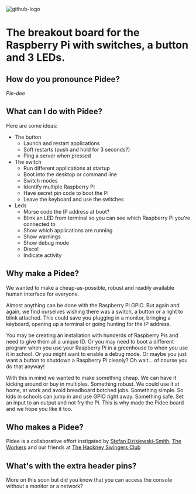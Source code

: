 ![github-logo](https://cloud.githubusercontent.com/assets/166915/7610161/9b6e283a-f972-11e4-8b32-9b3cbf2e8bc5.png)

# The breakout board for the Raspberry Pi with switches, a button and 3 LEDs. #

## How do you pronounce Pidee? ##

_Pie-dee_

## What can I do with Pidee? ##

Here are some ideas:

- The button
    - Launch and restart applications
    - Soft restarts (push and hold for 3 seconds?)
    - Ping a server when pressed
- The switch
    - Run different applications at startup
    - Boot into the desktop or command line
    - Switch modes
    - Identify multiple Raspberry Pi
    - Have secret pin code to boot the Pi
    - Leave the keyboard and use the switches
- Leds
    - Morse code the IP address at boot?
    - Blink an LED from terminal so you can see which Raspberry Pi you're connected to
    - Show which applications are running
    - Show warnings
    - Show debug mode
    - Disco!
    - Indicate activity

## Why make a Pidee? ##

We wanted to make a cheap-as-possible, robust and readily available human interface for everyone.

Almost anything can be done with the Raspberry Pi GPIO. But again and again, we find ourselves wishing there was a switch, a button or a light to blink attached. This could save you plugging in a monitor, bringing a keyboard, opening up a terminal or going hunting for the IP address.

You may be creating an installation with hunderds of Raspberry Pis and need to give them all a unique ID. Or you may need to boot a different program when you use your Raspberry Pi in a greenhouse to when you use it in school. Or you might want to enable a debug mode. Or maybe you just want a button to shutdown a Raspberry Pi cleanly? Oh wait... of course you do that anyway!

With this in mind we wanted to make something cheap. We can have it kicking around or buy in multiples. Something robust. We could use it at home, at work and avoid breadboard botched jobs. Something simple. So kids in schools can jump in and use GPIO right away. Something safe. Set an input to an output and not fry the Pi. This is why made the Pidee board and we hope you like it too. 

## Who makes a Pidee? ##

Pidee is a collaborative effort instigated by [Stefan Dzisiewski-Smith](http://www.bycgwtsf.com), [The Workers](http://theworkers.net/) and our friends at [The Hackney Swingers Club](http://hackneyswingers.club)

## What's with the extra header pins? ##

More on this soon but did you know that you can access the console without a monitor or a network? 




